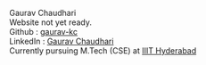 Gaurav Chaudhari <br />
Website not yet ready. <br />
Github : <a href="https://github.com/gaurav-kc" target = "_blank">gaurav-kc</a> <br />
LinkedIn : <a href="https://www.linkedin.com/in/gauravkc" target = "_blank">Gaurav Chaudhari</a> <br />
Currently pursuing M.Tech (CSE) at <a href="https://www.iiit.ac.in/" target = "_blank">IIIT Hyderabad</a> <br />
